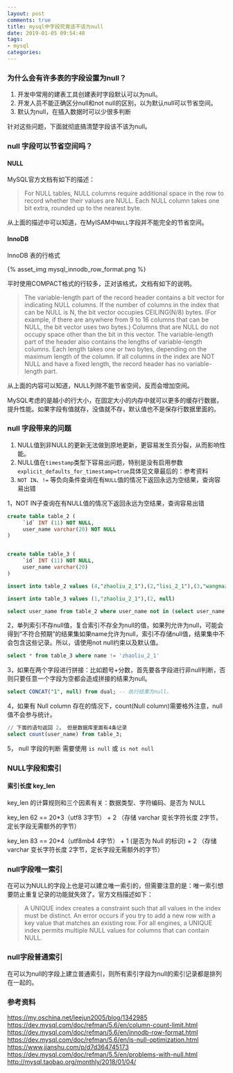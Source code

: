 ```yaml
---
layout: post
comments: true
title: mysql中字段究竟该不该为null
date: 2019-01-05 09:54:48
tags:
- mysql
categories:
---
```


### 为什么会有许多表的字段设置为null？

1. 开发中常用的建表工具创建表时字段默认可以为null。
2. 开发人员不能正确区分null和not null的区别，以为默认null可以节省空间。
3. 默认为null，在插入数据时可以少很多判断

针对这些问题，下面就彻底搞清楚字段该不该为null。    

### null 字段可以节省空间吗？


#### NULL

MySQL官方文档有如下的描述：

> For NULL tables, NULL columns require additional space in the row to record whether their values are NULL. Each NULL column takes one bit extra, rounded up to the nearest byte.

从上面的描述中可以知道，在MyISAM中`NULL`字段并不能完全的节省空间。

<!-- more -->

#### InnoDB

InnoDB 表的行格式

{% asset_img mysql_innodb_row_format.png %}

平时使用COMPACT格式的行较多，正对该格式，文档有如下的说明。

> The variable-length part of the record header contains a bit vector for indicating NULL columns. If the number of columns in the index that can be NULL is N, the bit vector occupies CEILING(N/8) bytes. (For example, if there are anywhere from 9 to 16 columns that can be NULL, the bit vector uses two bytes.) Columns that are NULL do not occupy space other than the bit in this vector. The variable-length part of the header also contains the lengths of variable-length columns. Each length takes one or two bytes, depending on the maximum length of the column. If all columns in the index are NOT NULL and have a fixed length, the record header has no variable-length part.

从上面的内容可以知道，NULL列除不能节省空间，反而会增加空间。

MySQL考虑的是越小的行大小，在固定大小的内存中就可以更多的缓存行数据，提升性能。如果字段有值就存，没值就不存，默认值也不是保存行数据里面的。

### null 字段带来的问题

1. NULL值到非NULL的更新无法做到原地更新，更容易发生页分裂，从而影响性能。
2. NULL值在`timestamp`类型下容易出问题，特别是没有启用参数`explicit_defaults_for_timestamp=true`具体见文章最后的：参考资料
3. `NOT IN`、`!=` 等负向条件查询在有`NULL`值的情况下返回永远为空结果，查询容易出错

1，NOT IN子查询在有NULL值的情况下返回永远为空结果，查询容易出错

```sql NOT IN子查询在有NULL值的情况下返回永远为空结果，查询容易出错
create table table_2 (
	 `id` INT (11) NOT NULL,
	 user_name varchar(20) NOT NULL
)


create table table_3 (
	 `id` INT (11) NOT NULL,
	 user_name varchar(20)
)

insert into table_2 values (4,"zhaoliu_2_1"),(2,"lisi_2_1"),(3,"wangmazi_2_1"),(1,"zhangsan_2"),(2,"lisi_2_2"),(4,"zhaoliu_2_2"),(3,"wangmazi_2_2")

insert into table_3 values (1,"zhaoliu_2_1"),(2, null)

select user_name from table_2 where user_name not in (select user_name from table_3 where id!=1)
```

2，单列索引不存null值，复合索引不存全为null的值，如果列允许为null，可能会得到“不符合预期”的结果集如果name允许为null，索引不存储null值，结果集中不会包含这些记录。所以，请使用not null约束以及默认值。

```sql
select * from table_3 where name != 'zhaoliu_2_1'
```

3，如果在两个字段进行拼接：比如题号+分数，首先要各字段进行非null判断，否则只要任意一个字段为空都会造成拼接的结果为null。

```sql
select CONCAT("1", null) from dual; -- 执行结果为null。
```

4，如果有 Null column 存在的情况下，count(Null column)需要格外注意，null 值不会参与统计。

```sql
// 下面的语句返回 2， 但是数据库里面有4条记录
select count(user_name) from table_3;
```

5， null 字段的判断 需要使用 `is null` 或 `is not null`

### NULL字段和索引

#### 索引长度 key_len

key_len 的计算规则和三个因素有关：数据类型、字符编码、是否为 NULL 

key_len 62 == 20*3（utf8 3字节） + 2 （存储 varchar 变长字符长度 2字节，定长字段无需额外的字节）

key_len 83 == 20*4（utf8mb4 4字节） +  1 (是否为 Null 的标识) + 2 （存储 varchar 变长字符长度 2字节，定长字段无需额外的字节）

### null字段唯一索引

在可以为NULL的字段上也是可以建立唯一索引的，但需要注意的是：唯一索引想要防止重复记录的功能就失效了。官方文档描述如下：

> A UNIQUE index creates a constraint such that all values in the index must be distinct. An error occurs if you try to add a new row with a key value that matches an existing row. For all engines, a UNIQUE index permits multiple NULL values for columns that can contain NULL.

### null字段普通索引

在可以为null的字段上建立普通索引，则所有索引字段为null的索引记录都是排列在一起的。

### 参考资料

https://my.oschina.net/leejun2005/blog/1342985
https://dev.mysql.com/doc/refman/5.6/en/column-count-limit.html
https://dev.mysql.com/doc/refman/5.6/en/innodb-row-format.html
https://dev.mysql.com/doc/refman/5.6/en/is-null-optimization.html
https://www.jianshu.com/p/d7d364745173
https://dev.mysql.com/doc/refman/5.5/en/problems-with-null.html
http://mysql.taobao.org/monthly/2018/01/04/



